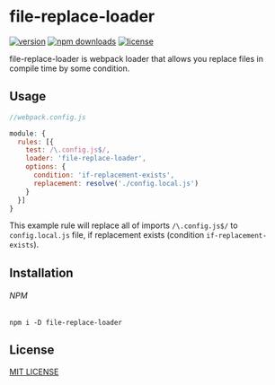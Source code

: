 # file-replace-loader
[![version](https://img.shields.io/npm/v/file-replace-loader.svg?style=flat-square)](https://www.npmjs.com/package/file-replace-loader)
[![npm downloads](https://img.shields.io/npm/dt/file-replace-loader.svg?style=flat-square)](https://www.npmjs.com/package/file-replace-loader)
[![license](https://img.shields.io/github/license/vyushin/file-replace-loader.svg?style=flat-square)](https://github.com/vyushin/file-replace-loader/blob/master/LICENSE)

file-replace-loader is webpack loader that allows you replace files in compile time by some condition.

## Usage

```javascript
//webpack.config.js

module: {
  rules: [{
    test: /\.config.js$/,
    loader: 'file-replace-loader',
    options: {
      condition: 'if-replacement-exists',
      replacement: resolve('./config.local.js')
    }
  }]
}
```

This example rule will replace all of imports `/\.config.js$/` to `config.local.js` file,
if replacement exists (condition `if-replacement-exists`).

## Installation

###### NPM
`npm i -D file-replace-loader`

## License
[MIT LICENSE](https://github.com/vyushin/file-replace-loader/blob/master/LICENSE)